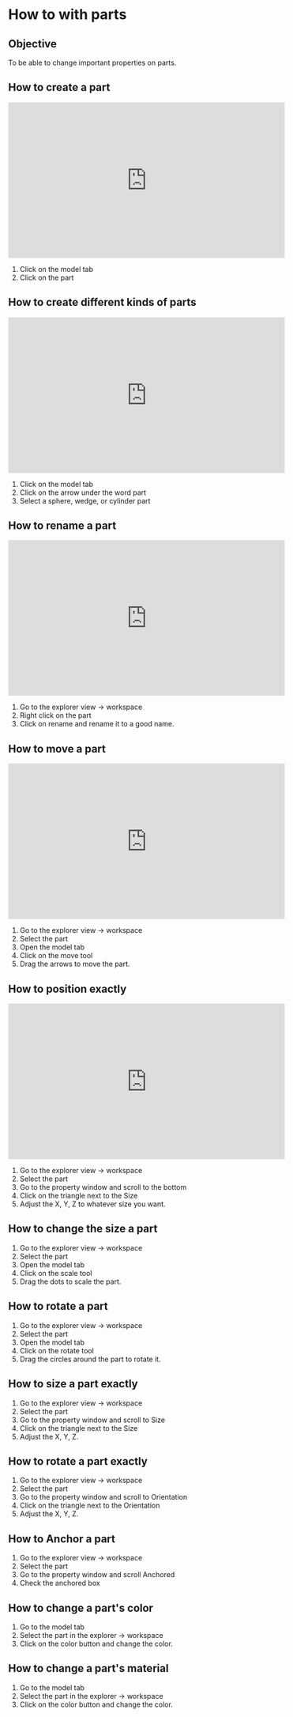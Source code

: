 # How to with parts

## Objective

To be able to change important properties on parts.

## How to create a part

<iframe width="560" height="315" src="https://www.youtube.com/embed/M1mnk4k4zRs" frameborder="0" allow="accelerometer; autoplay; clipboard-write; encrypted-media; gyroscope; picture-in-picture" allowfullscreen></iframe>

1. Click on the model tab
2. Click on the part

## How to create different kinds of parts

<iframe width="560" height="315" src="https://www.youtube.com/embed/AEkWXjFcFOs" frameborder="0" allow="accelerometer; autoplay; clipboard-write; encrypted-media; gyroscope; picture-in-picture" allowfullscreen></iframe>

1. Click on the model tab
2. Click on the arrow under the word part
3. Select a sphere, wedge, or cylinder part


## How to rename a part

<iframe width="560" height="315" src="https://www.youtube.com/embed/VXdsoeqUU14" frameborder="0" allow="accelerometer; autoplay; clipboard-write; encrypted-media; gyroscope; picture-in-picture" allowfullscreen></iframe>

1. Go to the explorer view -> workspace
2. Right click on the part
3. Click on rename and rename it to a good name.

## How to move a part

<iframe width="560" height="315" src="https://www.youtube.com/embed/ZbaNKr6aj0g" frameborder="0" allow="accelerometer; autoplay; clipboard-write; encrypted-media; gyroscope; picture-in-picture" allowfullscreen></iframe>

1. Go to the explorer view -> workspace
2. Select the part
3. Open the model tab
4. Click on the move tool
5. Drag the arrows to move the part.

## How to position exactly

<iframe width="560" height="315" src="https://www.youtube.com/embed/n-WkcZYe8aY" frameborder="0" allow="accelerometer; autoplay; clipboard-write; encrypted-media; gyroscope; picture-in-picture" allowfullscreen></iframe>

1. Go to the explorer view -> workspace
2. Select the part
3. Go to the property window and scroll to the bottom
4. Click on the triangle next to the Size
5. Adjust the X, Y, Z to whatever size you want.


## How to change the size a part



1. Go to the explorer view -> workspace
2. Select the part
3. Open the model tab
4. Click on the scale tool
5. Drag the dots to scale the part.


## How to rotate a part

1. Go to the explorer view -> workspace
2. Select the part
3. Open the model tab
4. Click on the rotate tool
5. Drag the circles around the part to rotate it.


## How to size a part exactly

1. Go to the explorer view -> workspace
2. Select the part
3. Go to the property window and scroll to Size
4. Click on the triangle next to the Size
5. Adjust the X, Y, Z.


## How to rotate a part exactly

1. Go to the explorer view -> workspace
2. Select the part
3. Go to the property window and scroll to Orientation
4. Click on the triangle next to the Orientation
5. Adjust the X, Y, Z.

## How to Anchor a part

1. Go to the explorer view -> workspace
2. Select the part
3. Go to the property window and scroll Anchored
4. Check the anchored box

## How to change a part's color

1. Go to the model tab
2. Select the part in the explorer -> workspace
3. Click on the color button and change the color.

## How to change a part's material

1. Go to the model tab
2. Select the part in the explorer -> workspace
3. Click on the color button and change the color.


